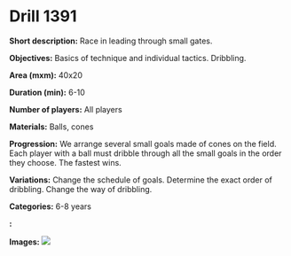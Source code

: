 # Drill 1391

**Short description:**
Race in leading through small gates.

**Objectives:**
Basics of technique and individual tactics. Dribbling.

**Area (mxm):**
40x20

**Duration (min):**
6-10

**Number of players:**
All players

**Materials:**
Balls, cones

**Progression:**
We arrange several small goals made of cones on the field. Each player with a ball must dribble through all the small goals in the order they choose. The fastest wins.

**Variations:**
Change the schedule of goals. Determine the exact order of dribbling. Change the way of dribbling.

**Categories:**
6-8 years

**:**


**Images:**
![](https://www.coachingfutsal.com/\images\d7b36673-2a97-42a3-ae94-f70f6a28617a_195.png)

